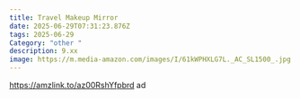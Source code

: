```yaml
---
title: Travel Makeup Mirror
date: 2025-06-29T07:31:23.876Z
tags: 2025-06-29
Category: "other "
description: 9.xx
image: https://m.media-amazon.com/images/I/61kWPHXLG7L._AC_SL1500_.jpg
---
```

https://amzlink.to/az00RshYfpbrd ad